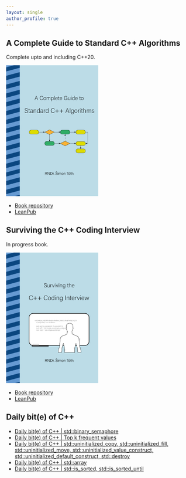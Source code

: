 ```yaml
---
layout: single
author_profile: true
---
```


## A Complete Guide to Standard C++ Algorithms

Complete upto and including C++20.

[<img src="assets/images/book_algorithms_cover.png" width="50%">](https://leanpub.com/cpp-algorithms-guide)

- [Book repository](https://github.com/HappyCerberus/book-cpp-algorithms)
- [LeanPub](https://leanpub.com/cpp-algorithms-guide)

## Surviving the C++ Coding Interview

In progress book.

[<img src="assets/images/book_coding_interview_cover.png" width="50%">](https://leanpub.com/cpp-coding-interview)

- [Book repository](https://leanpub.com/cpp-coding-interview)
- [LeanPub](https://leanpub.com/cpp-coding-interview)

## Daily bit(e) of C++

<ul>
<!-- SUBSTACK:START --><li><a href="https://simontoth.substack.com/p/daily-bite-of-c-stdbinary_semaphore">Daily bit&lpar;e&rpar; of C++ | std::binary_semaphore</a></li><li><a href="https://simontoth.substack.com/p/daily-bite-of-c-top-k-frequent-values">Daily bit&lpar;e&rpar; of C++ | Top k frequent values</a></li><li><a href="https://simontoth.substack.com/p/daily-bite-of-c-stduninitialized_copy">Daily bit&lpar;e&rpar; of C++ | std::uninitialized_copy, std::uninitialized_fill, std::uninitialized_move, std::uninitialized_value_construct, std::uninitialized_default_construct, std::destroy</a></li><li><a href="https://simontoth.substack.com/p/daily-bite-of-c-stdarray">Daily bit&lpar;e&rpar; of C++ | std::array</a></li><li><a href="https://simontoth.substack.com/p/daily-bite-of-c-stdis_sorted-stdis_sorted_until">Daily bit&lpar;e&rpar; of C++ | std::is_sorted, std::is_sorted_until</a></li><!-- SUBSTACK:END -->
</ul>